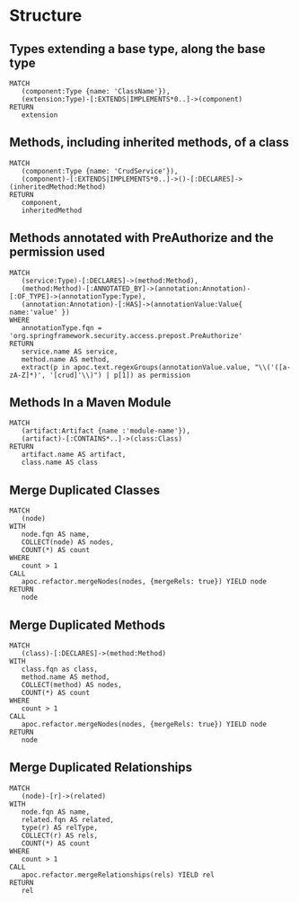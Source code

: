 # Structure

## Types extending a base type, along the base type

```text
MATCH
   (component:Type {name: 'ClassName'}),
   (extension:Type)-[:EXTENDS|IMPLEMENTS*0..]->(component)
RETURN
   extension
```

## Methods, including inherited methods, of a class

```text
MATCH
   (component:Type {name: 'CrudService'}),
   (component)-[:EXTENDS|IMPLEMENTS*0..]->()-[:DECLARES]->(inheritedMethod:Method)
RETURN
   component,
   inheritedMethod
```

## Methods annotated with PreAuthorize and the permission used

```text
MATCH
   (service:Type)-[:DECLARES]->(method:Method),
   (method:Method)-[:ANNOTATED_BY]->(annotation:Annotation)-[:OF_TYPE]->(annotationType:Type),
   (annotation:Annotation)-[:HAS]->(annotationValue:Value{ name:'value' })
WHERE
   annotationType.fqn = 'org.springframework.security.access.prepost.PreAuthorize'
RETURN
   service.name AS service,
   method.name AS method,
   extract(p in apoc.text.regexGroups(annotationValue.value, "\\('([a-zA-Z]*)', '[crud]'\\)") | p[1]) as permission
```

## Methods In a Maven Module

```text
MATCH
   (artifact:Artifact {name :'module-name'}),
   (artifact)-[:CONTAINS*..]->(class:Class)
RETURN
   artifact.name AS artifact,
   class.name AS class
```

## Merge Duplicated Classes

```text
MATCH
   (node)
WITH
   node.fqn AS name,
   COLLECT(node) AS nodes,
   COUNT(*) AS count
WHERE
   count > 1
CALL
   apoc.refactor.mergeNodes(nodes, {mergeRels: true}) YIELD node
RETURN
   node
```

## Merge Duplicated Methods

```text
MATCH
   (class)-[:DECLARES]->(method:Method)
WITH
   class.fqn as class,
   method.name AS method,
   COLLECT(method) AS nodes,
   COUNT(*) AS count
WHERE
   count > 1
CALL
   apoc.refactor.mergeNodes(nodes, {mergeRels: true}) YIELD node
RETURN
   node
```

## Merge Duplicated Relationships

```text
MATCH
   (node)-[r]->(related)
WITH
   node.fqn AS name,
   related.fqn AS related,
   type(r) AS relType,
   COLLECT(r) AS rels,
   COUNT(*) AS count
WHERE
   count > 1
CALL
   apoc.refactor.mergeRelationships(rels) YIELD rel
RETURN
   rel
```

